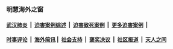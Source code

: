 
### 明慧海外之窗

####  [武汉肺炎](indexes/365.md?t=07021500) &nbsp;|&nbsp;  [迫害案例综述](indexes/328.md?t=07021500) &nbsp;|&nbsp; [迫害致死案例](indexes/277.md?t=07021500)  &nbsp;|&nbsp; [更多迫害案例](indexes/81.md?t=07021500)  &nbsp;|&nbsp; 
####  [时事评论](indexes/19.md?t=07021500) &nbsp;|&nbsp; [海外简讯](indexes/245.md?t=07021500)&nbsp;|&nbsp;  [社会支持](indexes/140.md?t=07021500) &nbsp;|&nbsp; [褒奖决议](indexes/282.md?t=07021500) &nbsp;|&nbsp; [社区报道](indexes/91.md?t=07021500)  &nbsp;|&nbsp; [天人之间](indexes/78.md?t=07021500) 

